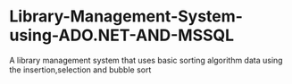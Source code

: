 # Library-Management-System-using-ADO.NET-AND-MSSQL
A library management system that uses basic sorting algorithm data using the insertion,selection and bubble sort
